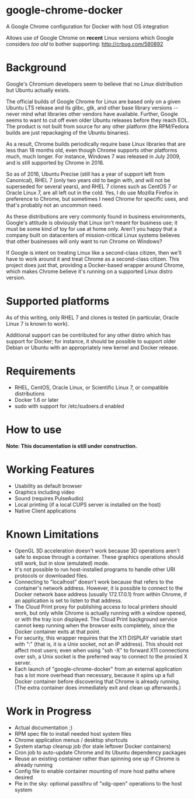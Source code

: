 # google-chrome-docker
A Google Chrome configuration for Docker with host OS integration

Allows use of Google Chrome on **recent** Linux versions which Google considers *too old* to bother supporting: http://crbug.com/580892

Background
==========

Google's Chromium developers seem to believe that no Linux distribution but Ubuntu actually exists.

The official builds of Google Chrome for Linux are based only on a given Ubuntu LTS release and its glibc, gtk, and other base library versions -- never mind what libraries other vendors have available. Further, Google seems to want to cut off even older Ubuntu releases before they reach EOL. The product is not built from source for any other platform (the RPM/Fedora builds are just repackaging of the Ubuntu binaries).

As a result, Chrome builds periodically require base Linux libraries that are less than 18 months old, even though Chrome supports other platforms much, much longer. For instance, Windows 7 was released in July 2009, and is still supported by Chrome in 2016.

So as of 2016, Ubuntu Precise (still has a year of support left from Canonical), RHEL 7 (only two years old to begin with, and will not be superseded for several years), and RHEL 7 clones such as CentOS 7 or Oracle Linux 7, are all left out in the cold. Yes, I do use Mozilla Firefox in preference to Chrome, but sometimes I need Chrome for specific uses, and that's probably not an uncommon need.

As these distributions are very commonly found in business environments, Google's attitude is obviously that Linux isn't meant for business use; it must be some kind of toy for use at home only. Aren't you happy that a company built on datacenters of mission-critical Linux systems believes that other businesses will only want to run Chrome on Windows?

If Google is intent on treating Linux like a second-class citizen, then we'll have to work around it and treat Chrome as a second-class citizen. This project does just that, providing a Docker-based wrapper around Chrome, which makes Chrome believe it's running on a supported Linux distro version.

Supported platforms
===================

As of this writing, only RHEL 7 and clones is tested (in particular, Oracle Linux 7 is known to work).

Additional support can be contributed for any other distro which has support for Docker; for instance, it should be possible to support older Debian or Ubuntu with an appropriately new kernel and Docker release.

Requirements
============

* RHEL, CentOS, Oracle Linux, or Scientific Linux 7, or compatible distributions
* Docker 1.6 or later
* sudo with support for /etc/sudoers.d enabled

How to use
==========

**Note: This documentation is still under construction.**

Working Features
================

* Usability as default browser
* Graphics including video
* Sound (requires PulseAudio)
* Local printing (if a local CUPS server is installed on the host)
* Native Client applications

Known Limitations
=================

* OpenGL 3D acceleration doesn't work because 3D operations aren't safe to expose through a container. These graphics operations should still work, but in slow (emulated) mode.
* It's not possible to run host-installed programs to handle other URI protocols or downloaded files.
* Connecting to "localhost" doesn't work because that refers to the container's network address. However, it is possible to connect to the Docker network base address (usually 172.17.0.1) from within Chrome, if an application is set to listen to that address.
* The Cloud Print proxy for publishing access to local printers should work, but only while Chrome is actually running with a window opened, or with the tray icon displayed. The Cloud Print background service cannot keep running when the browser exits completely, since the Docker container exits at that point.
* For security, this wrapper requires that the X11 DISPLAY variable start with ":" (that is, it is a Unix socket, not an IP address). This should not affect most users; even when using "ssh -X" to forward X11 connections over ssh, a Unix socket is the preferred way to connect to the proxied X server.
* Each launch of "google-chrome-docker" from an external application has a lot more overhead than necessary, because it spins up a full Docker container before discovering that Chrome is already running. (The extra container does immediately exit and clean up afterwards.)

Work in Progress
================

* Actual documentation ;)
* RPM spec file to install needed host system files
* Chrome application menus / desktop shortcuts
* System startup cleanup job (for stale leftover Docker containers)
* Cron job to auto-update Chrome and its Ubuntu dependency packages
* Reuse an existing container rather than spinning one up if Chrome is already running
* Config file to enable container mounting of more host paths where desired
* Pie in the sky: optional passthru of "xdg-open" operations to the host system
